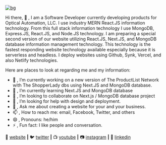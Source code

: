 [![bg][banner]][website]

[banner]: https://raw.githubusercontent.com/javakian/javakian/master/1.png

Hi there, 👋 , I am a Software Developer currently developing products for Optical Automation, LLC. I use industry MERN React.JS information technology. From this full stack information technology I use MongoDB, Express.JS, React.JS, and Node.JS technology. I am preparing a special second version of our website utilizing React.JS, Next.JS, and MongoDB database information management technology. This technology is the fastest responding website technology available especially because it is serverless and headless. I deploy websites using Github, Synk, Vercel, and also Netlify technologies.

Here are places to look at regarding me and my information:

- 🔭  , I’m currently working on a new version of The ProductList Network with The ShopperLady dbs using Next.JS and MongoDB database.
- 🌱  , I’m currently learning Next.JS and MongoDB database
- 👯  , I’m looking to collaborate on Next.js / MongoDB database project
- 🤔  , I’m looking for help with design and deployment.
- 💬  , Ask me about creating a website for your and your business.
- 📫  , How to reach me: email, Facebook, Twitter, and others
- 😄  , Pronouns: he/him
- ⚡  , Fun fact: I like people and conversation.

🏡 [website][website] **|** 
🐦 [twitter][twitter] **|** 
📺 [youtube][youtube] **|** 
📷 [instagram][instagram] **|** 
👔 [linkedin][linkedin]


[react]: http://reactjs.org
[firebase]: https://firebase.google.com
[styled]: https://styled-components.com
[jamstack]: https://jamstack.org
[next]: https://nextjs.org
[typescript]: https://www.typescriptlang.org
[website]: http://www.jamesavakian.com
[twitter]: https://twitter.com/javakian
[youtube]: https://www.youtube.com/channel/UCJ4W2V7CUMbj6jC_Qt0a2Ug
[instagram]: https://www.instagram.com/jamesavakian/
[linkedin]: https://www.linkedin.com/in/james-l-avakian-13500713/


